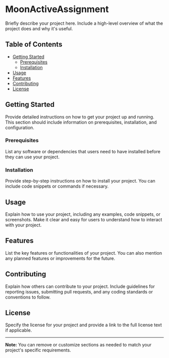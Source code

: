 # MoonActiveAssignment
Briefly describe 
your project here. Include a high-level overview of what the project does and why it's useful.

## Table of Contents

- [Getting Started](#getting-started)
  - [Prerequisites](#prerequisites)
  - [Installation](#installation)
- [Usage](#usage)
- [Features](#features)
- [Contributing](#contributing)
- [License](#license)

## Getting Started

Provide detailed instructions on how to get your project up and running. This section should include information on prerequisites, installation, and configuration.

### Prerequisites

List any software or dependencies that users need to have installed before they can use your project.

### Installation

Provide step-by-step instructions on how to install your project. You can include code snippets or commands if necessary.

## Usage

Explain how to use your project, including any examples, code snippets, or screenshots. Make it clear and easy for users to understand how to interact with your project.

## Features

List the key features or functionalities of your project. You can also mention any planned features or improvements for the future.

## Contributing

Explain how others can contribute to your project. Include guidelines for reporting issues, submitting pull requests, and any coding standards or conventions to follow.

## License

Specify the license for your project and provide a link to the full license text if applicable.

---
**Note:** You can remove or customize sections as needed to match your project's specific requirements.
